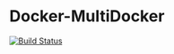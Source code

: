 # Docker-MultiDocker

[![Build Status](https://travis-ci.com/nathzi1505/Docker-MultiDocker.svg?branch=master)](https://travis-ci.com/nathzi1505/Docker-MultiDocker)
